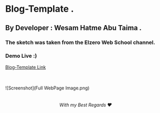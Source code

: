 # Blog-Template .

## By Developer : Wesam Hatme Abu Taima .

### The sketch was taken from the Elzero Web School channel.

### Demo Live :)
[Blog-Template Link](https://wesam-abutuaimeh.github.io/personal-blog-me.com/Html/)

<br/><br/>
![Screenshot](Full WebPage Image.png)
<br/><br/>


 <h6 align="center">With my Best Regards ❤</h6>
